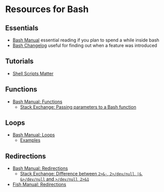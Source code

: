 # Resources for Bash

## Essentials

-   [Bash Manual](http://www.gnu.org/software/bash/manual/bash.html)
    essential reading if you plan to spend a while inside bash
-   [Bash Changelog](https://github.com/bminor/bash/blob/master/CHANGES)
    useful for finding out when a feature was introduced

## Tutorials

-   [Shell Scripts Matter](https://dev.to/thiht/shell-scripts-matter)

## Functions

-   [Bash Manual: Functions](https://www.gnu.org/software/bash/manual/bash.html#Shell-Functions)
    -   [Stack Exchange: Passing parameters to a Bash function](http://stackoverflow.com/a/6212408/130638)

## Loops

-   [Bash Manual: Loops](https://www.gnu.org/software/bash/manual/bash.html#Looping-Constructs)
    -   [Examples](https://www.cyberciti.biz/faq/bash-for-loop/)

## Redirections

-   [Bash Manual: Redirections](https://www.gnu.org/software/bash/manual/bash.html#Redirections)
    -   [Stack Exchange: Difference between `2>&-`, `2>/dev/null`, `|&`, `&>/dev/null` and `>/dev/null 2>&1`](http://unix.stackexchange.com/q/70963/50703)
-   [Fish Manual: Redirections](http://fishshell.com/docs/current/tutorial.html#tut_pipes_and_redirections)
